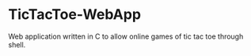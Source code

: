 # TicTacToe-WebApp
Web application written in C to allow online games of tic tac toe through shell.
